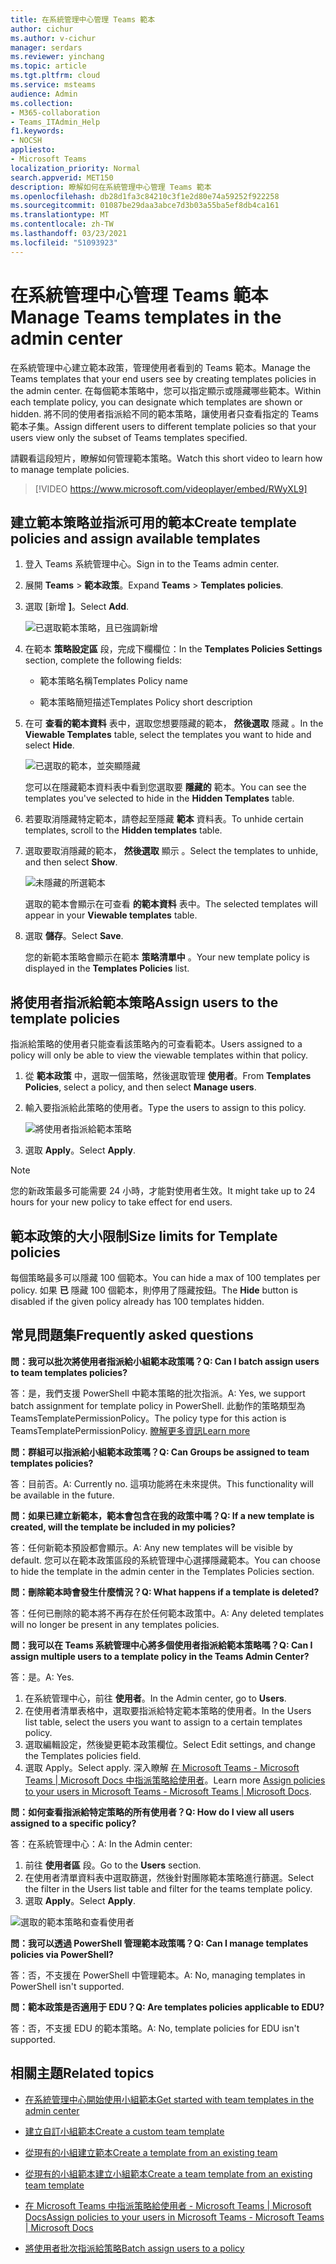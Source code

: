 ```yaml
---
title: 在系統管理中心管理 Teams 範本
author: cichur
ms.author: v-cichur
manager: serdars
ms.reviewer: yinchang
ms.topic: article
ms.tgt.pltfrm: cloud
ms.service: msteams
audience: Admin
ms.collection:
- M365-collaboration
- Teams_ITAdmin_Help
f1.keywords:
- NOCSH
appliesto:
- Microsoft Teams
localization_priority: Normal
search.appverid: MET150
description: 瞭解如何在系統管理中心管理 Teams 範本
ms.openlocfilehash: db28d1fa3c84210c3f1e2d80e74a59252f922258
ms.sourcegitcommit: 01087be29daa3abce7d3b03a55ba5ef8db4ca161
ms.translationtype: MT
ms.contentlocale: zh-TW
ms.lasthandoff: 03/23/2021
ms.locfileid: "51093923"
---
```

# <a name="manage-teams-templates-in-the-admin-center"></a><span data-ttu-id="a772e-103">在系統管理中心管理 Teams 範本</span><span class="sxs-lookup"><span data-stu-id="a772e-103">Manage Teams templates in the admin center</span></span>

<span data-ttu-id="a772e-104">在系統管理中心建立範本政策，管理使用者看到的 Teams 範本。</span><span class="sxs-lookup"><span data-stu-id="a772e-104">Manage the Teams templates that your end users see by creating templates policies in the admin center.</span></span> <span data-ttu-id="a772e-105">在每個範本策略中，您可以指定顯示或隱藏哪些範本。</span><span class="sxs-lookup"><span data-stu-id="a772e-105">Within each template policy, you can designate which templates are shown or hidden.</span></span>
<span data-ttu-id="a772e-106">將不同的使用者指派給不同的範本策略，讓使用者只查看指定的 Teams 範本子集。</span><span class="sxs-lookup"><span data-stu-id="a772e-106">Assign different users to different template policies so that your users view only the subset of Teams templates specified.</span></span>

<span data-ttu-id="a772e-107">請觀看這段短片，瞭解如何管理範本策略。</span><span class="sxs-lookup"><span data-stu-id="a772e-107">Watch this short video to learn how to manage template policies.</span></span>

> [!VIDEO https://www.microsoft.com/videoplayer/embed/RWyXL9]

## <a name="create-template-policies-and-assign-available-templates"></a><span data-ttu-id="a772e-108">建立範本策略並指派可用的範本</span><span class="sxs-lookup"><span data-stu-id="a772e-108">Create template policies and assign available templates</span></span>

1. <span data-ttu-id="a772e-109">登入 Teams 系統管理中心。</span><span class="sxs-lookup"><span data-stu-id="a772e-109">Sign in to the Teams admin center.</span></span>

2. <span data-ttu-id="a772e-110">展開 **Teams**  >  **範本政策**。</span><span class="sxs-lookup"><span data-stu-id="a772e-110">Expand **Teams** > **Templates policies**.</span></span>

3. <span data-ttu-id="a772e-111">選取 [新增 **]**。</span><span class="sxs-lookup"><span data-stu-id="a772e-111">Select **Add**.</span></span>

    ![已選取範本策略，且已強調新增](media/template-policies-1.png)

1. <span data-ttu-id="a772e-113">在範本 **策略設定區** 段，完成下欄欄位：</span><span class="sxs-lookup"><span data-stu-id="a772e-113">In the **Templates Policies Settings** section, complete the following fields:</span></span>

    - <span data-ttu-id="a772e-114">範本策略名稱</span><span class="sxs-lookup"><span data-stu-id="a772e-114">Templates Policy name</span></span>

    - <span data-ttu-id="a772e-115">範本策略簡短描述</span><span class="sxs-lookup"><span data-stu-id="a772e-115">Templates Policy short description</span></span>

2. <span data-ttu-id="a772e-116">在可 **查看的範本資料** 表中，選取您想要隱藏的範本， **然後選取** 隱藏 。</span><span class="sxs-lookup"><span data-stu-id="a772e-116">In the **Viewable Templates** table, select the templates you want to hide and select **Hide**.</span></span>

    ![已選取的範本，並突顯隱藏](media/template-policies-2.png)

    <span data-ttu-id="a772e-118">您可以在隱藏範本資料表中看到您選取要 **隱藏的** 範本。</span><span class="sxs-lookup"><span data-stu-id="a772e-118">You can see the templates you've selected to hide in the **Hidden Templates** table.</span></span>

1. <span data-ttu-id="a772e-119">若要取消隱藏特定範本，請卷起至隱藏 **範本** 資料表。</span><span class="sxs-lookup"><span data-stu-id="a772e-119">To unhide certain templates, scroll to the **Hidden templates** table.</span></span>

2. <span data-ttu-id="a772e-120">選取要取消隱藏的範本， **然後選取** 顯示 。</span><span class="sxs-lookup"><span data-stu-id="a772e-120">Select the templates to unhide, and then select **Show**.</span></span>

   ![未隱藏的所選範本](media/template-policies-3.png)

   <span data-ttu-id="a772e-122">選取的範本會顯示在可查看 **的範本資料** 表中。</span><span class="sxs-lookup"><span data-stu-id="a772e-122">The selected templates will appear in your **Viewable templates** table.</span></span>
3. <span data-ttu-id="a772e-123">選取 **儲存**。</span><span class="sxs-lookup"><span data-stu-id="a772e-123">Select **Save**.</span></span>

   <span data-ttu-id="a772e-124">您的新範本策略會顯示在範本 **策略清單中** 。</span><span class="sxs-lookup"><span data-stu-id="a772e-124">Your new template policy is displayed in the **Templates Policies** list.</span></span>

## <a name="assign-users-to-the-template-policies"></a><span data-ttu-id="a772e-125">將使用者指派給範本策略</span><span class="sxs-lookup"><span data-stu-id="a772e-125">Assign users to the template policies</span></span>

<span data-ttu-id="a772e-126">指派給策略的使用者只能查看該策略內的可查看範本。</span><span class="sxs-lookup"><span data-stu-id="a772e-126">Users assigned to a policy will only be able to view the viewable templates within that policy.</span></span>

1. <span data-ttu-id="a772e-127">從 **範本政策** 中，選取一個策略，然後選取管理 **使用者**。</span><span class="sxs-lookup"><span data-stu-id="a772e-127">From **Templates Policies**, select a policy, and then select **Manage users**.</span></span>

2. <span data-ttu-id="a772e-128">輸入要指派給此策略的使用者。</span><span class="sxs-lookup"><span data-stu-id="a772e-128">Type the users to assign to this policy.</span></span>

   ![將使用者指派給範本策略](media/template-policies-4.png)

3. <span data-ttu-id="a772e-130">選取 **Apply**。</span><span class="sxs-lookup"><span data-stu-id="a772e-130">Select **Apply**.</span></span>

> [!Note]
> <span data-ttu-id="a772e-131">您的新政策最多可能需要 24 小時，才能對使用者生效。</span><span class="sxs-lookup"><span data-stu-id="a772e-131">It might take up to 24 hours for your new policy to take effect for end users.</span></span>

## <a name="size-limits-for-template-policies"></a><span data-ttu-id="a772e-132">範本政策的大小限制</span><span class="sxs-lookup"><span data-stu-id="a772e-132">Size limits for Template policies</span></span>

<span data-ttu-id="a772e-133">每個策略最多可以隱藏 100 個範本。</span><span class="sxs-lookup"><span data-stu-id="a772e-133">You can hide a max of 100 templates per policy.</span></span> <span data-ttu-id="a772e-134">如果 **已** 隱藏 100 個範本，則停用了隱藏按鈕。</span><span class="sxs-lookup"><span data-stu-id="a772e-134">The **Hide** button is disabled if the given policy already has 100 templates hidden.</span></span>

## <a name="frequently-asked-questions"></a><span data-ttu-id="a772e-135">常見問題集</span><span class="sxs-lookup"><span data-stu-id="a772e-135">Frequently asked questions</span></span>

<span data-ttu-id="a772e-136">**問：我可以批次將使用者指派給小組範本政策嗎？**</span><span class="sxs-lookup"><span data-stu-id="a772e-136">**Q: Can I batch assign users to team templates policies?**</span></span>
  
<span data-ttu-id="a772e-137">答：是，我們支援 PowerShell 中範本策略的批次指派。</span><span class="sxs-lookup"><span data-stu-id="a772e-137">A: Yes, we support batch assignment for template policy in PowerShell.</span></span> <span data-ttu-id="a772e-138">此動作的策略類型為 TeamsTemplatePermissionPolicy。</span><span class="sxs-lookup"><span data-stu-id="a772e-138">The policy type for this action is TeamsTemplatePermissionPolicy.</span></span> [<span data-ttu-id="a772e-139">瞭解更多資訊</span><span class="sxs-lookup"><span data-stu-id="a772e-139">Learn more</span></span>](/powershell/module/teams/new-csbatchpolicyassignmentoperation)

<span data-ttu-id="a772e-140">**問：群組可以指派給小組範本政策嗎？**</span><span class="sxs-lookup"><span data-stu-id="a772e-140">**Q: Can Groups be assigned to team templates policies?**</span></span>

<span data-ttu-id="a772e-141">答：目前否。</span><span class="sxs-lookup"><span data-stu-id="a772e-141">A: Currently no.</span></span> <span data-ttu-id="a772e-142">這項功能將在未來提供。</span><span class="sxs-lookup"><span data-stu-id="a772e-142">This functionality will be available in the future.</span></span>

<span data-ttu-id="a772e-143">**問：如果已建立新範本，範本會包含在我的政策中嗎？**</span><span class="sxs-lookup"><span data-stu-id="a772e-143">**Q: If a new template is created, will the template be included in my policies?**</span></span>

<span data-ttu-id="a772e-144">答：任何新範本預設都會顯示。</span><span class="sxs-lookup"><span data-stu-id="a772e-144">A: Any new templates will be visible by default.</span></span> <span data-ttu-id="a772e-145">您可以在範本政策區段的系統管理中心選擇隱藏範本。</span><span class="sxs-lookup"><span data-stu-id="a772e-145">You can choose to hide the template in the admin center in the Templates Policies section.</span></span>

<span data-ttu-id="a772e-146">**問：刪除範本時會發生什麼情況？**</span><span class="sxs-lookup"><span data-stu-id="a772e-146">**Q: What happens if a template is deleted?**</span></span>

<span data-ttu-id="a772e-147">答：任何已刪除的範本將不再存在於任何範本政策中。</span><span class="sxs-lookup"><span data-stu-id="a772e-147">A: Any deleted templates will no longer be present in any templates policies.</span></span>

<span data-ttu-id="a772e-148">**問：我可以在 Teams 系統管理中心將多個使用者指派給範本策略嗎？**</span><span class="sxs-lookup"><span data-stu-id="a772e-148">**Q: Can I assign multiple users to a template policy in the Teams Admin Center?**</span></span>

<span data-ttu-id="a772e-149">答：是。</span><span class="sxs-lookup"><span data-stu-id="a772e-149">A: Yes.</span></span>

1. <span data-ttu-id="a772e-150">在系統管理中心，前往 **使用者**。</span><span class="sxs-lookup"><span data-stu-id="a772e-150">In the Admin center, go to **Users**.</span></span>
1. <span data-ttu-id="a772e-151">在使用者清單表格中，選取要指派給特定範本策略的使用者。</span><span class="sxs-lookup"><span data-stu-id="a772e-151">In the Users list table, select the users you want to assign to a certain templates policy.</span></span>
1. <span data-ttu-id="a772e-152">選取編輯設定，然後變更範本政策欄位。</span><span class="sxs-lookup"><span data-stu-id="a772e-152">Select Edit settings, and change the Templates policies field.</span></span>
1. <span data-ttu-id="a772e-153">選取 Apply。</span><span class="sxs-lookup"><span data-stu-id="a772e-153">Select apply.</span></span>
   <span data-ttu-id="a772e-154">深入瞭解 [在 Microsoft Teams - Microsoft Teams \| Microsoft Docs 中指派策略給使用者](./assign-policies.md#assign-a-policy-to-a-batch-of-users)。</span><span class="sxs-lookup"><span data-stu-id="a772e-154">Learn more [Assign policies to your users in Microsoft Teams - Microsoft Teams \| Microsoft Docs](./assign-policies.md#assign-a-policy-to-a-batch-of-users).</span></span>

<span data-ttu-id="a772e-155">**問：如何查看指派給特定策略的所有使用者？**</span><span class="sxs-lookup"><span data-stu-id="a772e-155">**Q: How do I view all users assigned to a specific policy?**</span></span>

<span data-ttu-id="a772e-156">答：在系統管理中心：</span><span class="sxs-lookup"><span data-stu-id="a772e-156">A: In the Admin center:</span></span>

1. <span data-ttu-id="a772e-157">前往 **使用者區** 段。</span><span class="sxs-lookup"><span data-stu-id="a772e-157">Go to the **Users** section.</span></span>
2. <span data-ttu-id="a772e-158">在使用者清單資料表中選取篩選，然後針對團隊範本策略進行篩選。</span><span class="sxs-lookup"><span data-stu-id="a772e-158">Select the filter in the Users list table and filter for the teams template policy.</span></span>
3. <span data-ttu-id="a772e-159">選取 **Apply**。</span><span class="sxs-lookup"><span data-stu-id="a772e-159">Select **Apply**.</span></span>

![選取的範本策略和查看使用者](media/template-policies-5.png)

<span data-ttu-id="a772e-161">**問：我可以透過 PowerShell 管理範本政策嗎？**</span><span class="sxs-lookup"><span data-stu-id="a772e-161">**Q: Can I manage templates policies via PowerShell?**</span></span>

<span data-ttu-id="a772e-162">答：否，不支援在 PowerShell 中管理範本。</span><span class="sxs-lookup"><span data-stu-id="a772e-162">A: No, managing templates in PowerShell isn't supported.</span></span>

<span data-ttu-id="a772e-163">**問：範本政策是否適用于 EDU？**</span><span class="sxs-lookup"><span data-stu-id="a772e-163">**Q: Are templates policies applicable to EDU?**</span></span>

<span data-ttu-id="a772e-164">答：否，不支援 EDU 的範本策略。</span><span class="sxs-lookup"><span data-stu-id="a772e-164">A: No, template policies for EDU isn't supported.</span></span>

## <a name="related-topics"></a><span data-ttu-id="a772e-165">相關主題</span><span class="sxs-lookup"><span data-stu-id="a772e-165">Related topics</span></span>

- [<span data-ttu-id="a772e-166">在系統管理中心開始使用小組範本</span><span class="sxs-lookup"><span data-stu-id="a772e-166">Get started with team templates in the admin center</span></span>](./get-started-with-teams-templates-in-the-admin-console.md)

- [<span data-ttu-id="a772e-167">建立自訂小組範本</span><span class="sxs-lookup"><span data-stu-id="a772e-167">Create a custom team template</span></span>](./create-a-team-template.md)

- [<span data-ttu-id="a772e-168">從現有的小組建立範本</span><span class="sxs-lookup"><span data-stu-id="a772e-168">Create a template from an existing team</span></span>](./create-template-from-existing-team.md)

- [<span data-ttu-id="a772e-169">從現有的小組範本建立小組範本</span><span class="sxs-lookup"><span data-stu-id="a772e-169">Create a team template from an existing team template</span></span>](./create-template-from-existing-template.md)

- [<span data-ttu-id="a772e-170">在 Microsoft Teams 中指派策略給使用者 - Microsoft Teams \| Microsoft Docs</span><span class="sxs-lookup"><span data-stu-id="a772e-170">Assign policies to your users in Microsoft Teams - Microsoft Teams \| Microsoft Docs</span></span>](./assign-policies.md)

- [<span data-ttu-id="a772e-171">將使用者批次指派給策略</span><span class="sxs-lookup"><span data-stu-id="a772e-171">Batch assign users to a policy</span></span>](/powershell/module/teams/new-csbatchpolicyassignmentoperation)